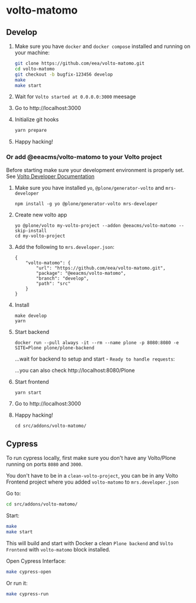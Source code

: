 # volto-matomo

## Develop

1. Make sure you have `docker` and `docker compose` installed and running on your machine:

    ```Bash
    git clone https://github.com/eea/volto-matomo.git
    cd volto-matomo
    git checkout -b bugfix-123456 develop
    make
    make start
    ```

1. Wait for `Volto started at 0.0.0.0:3000` meesage

1. Go to http://localhost:3000

1. Initialize git hooks

    ```Bash
    yarn prepare
    ```

1. Happy hacking!

### Or add @eeacms/volto-matomo to your Volto project

Before starting make sure your development environment is properly set. See [Volto Developer Documentation](https://docs.voltocms.com/getting-started/install/)

1.  Make sure you have installed `yo`, `@plone/generator-volto` and `mrs-developer`

        npm install -g yo @plone/generator-volto mrs-developer

1.  Create new volto app

        yo @plone/volto my-volto-project --addon @eeacms/volto-matomo --skip-install
        cd my-volto-project

1.  Add the following to `mrs.developer.json`:

        {
            "volto-matomo": {
                "url": "https://github.com/eea/volto-matomo.git",
                "package": "@eeacms/volto-matomo",
                "branch": "develop",
                "path": "src"
            }
        }

1.  Install

        make develop
        yarn

1.  Start backend

        docker run --pull always -it --rm --name plone -p 8080:8080 -e SITE=Plone plone/plone-backend

    ...wait for backend to setup and start - `Ready to handle requests`:

    ...you can also check http://localhost:8080/Plone

1.  Start frontend

        yarn start

1.  Go to http://localhost:3000

1.  Happy hacking!

        cd src/addons/volto-matomo/

## Cypress

To run cypress locally, first make sure you don't have any Volto/Plone running on ports `8080` and `3000`.

You don't have to be in a `clean-volto-project`, you can be in any Volto Frontend
project where you added `volto-matomo` to `mrs.developer.json`

Go to:

  ```BASH
  cd src/addons/volto-matomo/
  ```

Start:

  ```Bash
  make
  make start
  ```

This will build and start with Docker a clean `Plone backend` and `Volto Frontend` with `volto-matomo` block installed.

Open Cypress Interface:

  ```Bash
  make cypress-open
  ```

Or run it:

  ```Bash
  make cypress-run
  ```

